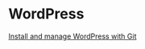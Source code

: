 # WordPress

[Install and manage WordPress with Git](http://davidwinter.me/articles/2012/04/09/install-and-manage-wordpress-with-git)